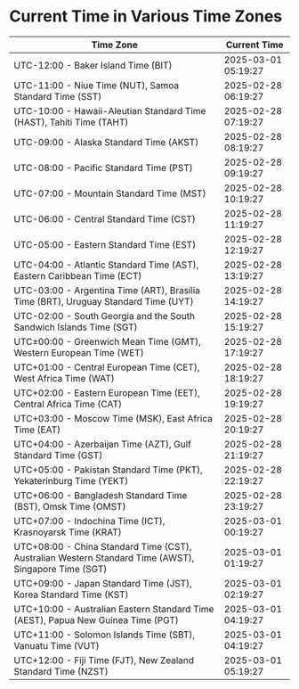 # Current Time in Various Time Zones

| Time Zone | Current Time |
|-----------|--------------|
| UTC-12:00 - Baker Island Time (BIT) | 2025-03-01 05:19:27 |
| UTC-11:00 - Niue Time (NUT), Samoa Standard Time (SST) | 2025-02-28 06:19:27 |
| UTC-10:00 - Hawaii-Aleutian Standard Time (HAST), Tahiti Time (TAHT) | 2025-02-28 07:19:27 |
| UTC-09:00 - Alaska Standard Time (AKST) | 2025-02-28 08:19:27 |
| UTC-08:00 - Pacific Standard Time (PST) | 2025-02-28 09:19:27 |
| UTC-07:00 - Mountain Standard Time (MST) | 2025-02-28 10:19:27 |
| UTC-06:00 - Central Standard Time (CST) | 2025-02-28 11:19:27 |
| UTC-05:00 - Eastern Standard Time (EST) | 2025-02-28 12:19:27 |
| UTC-04:00 - Atlantic Standard Time (AST), Eastern Caribbean Time (ECT) | 2025-02-28 13:19:27 |
| UTC-03:00 - Argentina Time (ART), Brasília Time (BRT), Uruguay Standard Time (UYT) | 2025-02-28 14:19:27 |
| UTC-02:00 - South Georgia and the South Sandwich Islands Time (SGT) | 2025-02-28 15:19:27 |
| UTC±00:00 - Greenwich Mean Time (GMT), Western European Time (WET) | 2025-02-28 17:19:27 |
| UTC+01:00 - Central European Time (CET), West Africa Time (WAT) | 2025-02-28 18:19:27 |
| UTC+02:00 - Eastern European Time (EET), Central Africa Time (CAT) | 2025-02-28 19:19:27 |
| UTC+03:00 - Moscow Time (MSK), East Africa Time (EAT) | 2025-02-28 20:19:27 |
| UTC+04:00 - Azerbaijan Time (AZT), Gulf Standard Time (GST) | 2025-02-28 21:19:27 |
| UTC+05:00 - Pakistan Standard Time (PKT), Yekaterinburg Time (YEKT) | 2025-02-28 22:19:27 |
| UTC+06:00 - Bangladesh Standard Time (BST), Omsk Time (OMST) | 2025-02-28 23:19:27 |
| UTC+07:00 - Indochina Time (ICT), Krasnoyarsk Time (KRAT) | 2025-03-01 00:19:27 |
| UTC+08:00 - China Standard Time (CST), Australian Western Standard Time (AWST), Singapore Time (SGT) | 2025-03-01 01:19:27 |
| UTC+09:00 - Japan Standard Time (JST), Korea Standard Time (KST) | 2025-03-01 02:19:27 |
| UTC+10:00 - Australian Eastern Standard Time (AEST), Papua New Guinea Time (PGT) | 2025-03-01 04:19:27 |
| UTC+11:00 - Solomon Islands Time (SBT), Vanuatu Time (VUT) | 2025-03-01 04:19:27 |
| UTC+12:00 - Fiji Time (FJT), New Zealand Standard Time (NZST) | 2025-03-01 05:19:27 |
